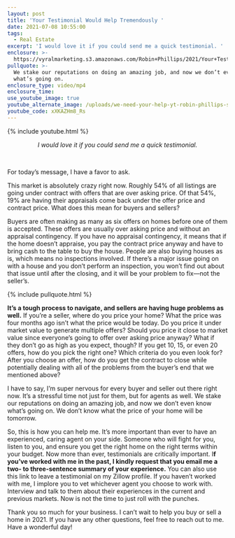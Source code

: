 ```yaml
---
layout: post
title: 'Your Testimonial Would Help Tremendously '
date: 2021-07-08 10:55:00
tags:
  - Real Estate
excerpt: 'I would love it if you could send me a quick testimonial. '
enclosure: >-
  https://vyralmarketing.s3.amazonaws.com/Robin+Phillips/2021/Your+Testimonial+Would+Help+Tremendously.mp4
pullquote: >-
  We stake our reputations on doing an amazing job, and now we don’t even know
  what’s going on.
enclosure_type: video/mp4
enclosure_time:
use_youtube_image: true
youtube_alternate_image: /uploads/we-need-your-help-yt-robin-phillips-ss.jpg
youtube_code: xXKAZHm8_Rs
---
```

{% include youtube.html %}

<center><em>I would love it if you could send me a quick testimonial.</em></center>

&nbsp;

For today’s message, I have a favor to ask.&nbsp;

This market is absolutely crazy right now. Roughly 54% of all listings are going under contract with offers that are over asking price. Of that 54%, 19% are having their appraisals come back under the offer price and contract price. What does this mean for buyers and sellers?

Buyers are often making as many as six offers on homes before one of them is accepted. These offers are usually over asking price and without an appraisal contingency. If you have no appraisal contingency, it means that if the home doesn’t appraise, you pay the contract price anyway and have to bring cash to the table to buy the house. People are also buying houses as is, which means no inspections involved. If there’s a major issue going on with a house and you don’t perform an inspection, you won’t find out about that issue until after the closing, and it will be your problem to fix—not the seller’s.&nbsp;

{% include pullquote.html %}

**It’s a tough process to navigate, and sellers are having huge problems as well.** If you’re a seller, where do you price your home? What the price was four months ago isn’t what the price would be today. Do you price it under market value to generate multiple offers? Should you price it close to market value since everyone’s going to offer over asking price anyway? What if they don’t go as high as you expect, though? If you get 10, 15, or even 20 offers, how do you pick the right one? Which criteria do you even look for? After you choose an offer, how do you get the contract to close while potentially dealing with all of the problems from the buyer’s end that we mentioned above?&nbsp;

I have to say, I’m super nervous for every buyer and seller out there right now. It’s a stressful time not just for them, but for agents as well. We stake our reputations on doing an amazing job, and now we don’t even know what’s going on. We don’t know what the price of your home will be tomorrow.&nbsp;

So, this is how you can help me. It’s more important than ever to have an experienced, caring agent on your side. Someone who will fight for you, listen to you, and ensure you get the right home on the right terms within your budget. Now more than ever, testimonials are critically important. I**f you’ve worked with me in the past, I kindly request that you email me a two- to three-sentence summary of your experience.** You can also use this link to leave a testimonial on my Zillow profile. If you haven’t worked with me, I implore you to vet whichever agent you choose to work with. Interview and talk to them about their experiences in the current and previous markets. Now is not the time to just roll with the punches.&nbsp;

Thank you so much for your business. I can’t wait to help you buy or sell a home in 2021. If you have any other questions, feel free to reach out to me. Have a wonderful day\!
